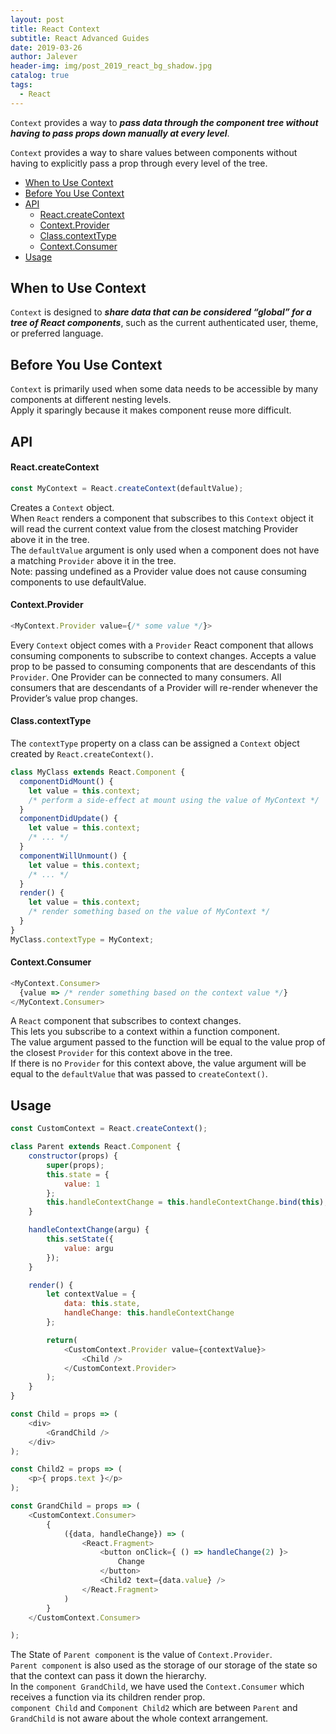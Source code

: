 ```yaml
---
layout: post
title: React Context
subtitle: React Advanced Guides
date: 2019-03-26
author: Jalever
header-img: img/post_2019_react_bg_shadow.jpg
catalog: true
tags:
  - React
---
```


`Context` provides a way to **_pass data through the component tree without having to pass props down manually at every level_**.

`Context` provides a way to share values between components without having to explicitly pass a prop through every level of the tree.

- [When to Use Context](#when-to-use-context)
- [Before You Use Context](#before-you-use-context)
- [API](#api)
    - [React.createContext](#reactcreatecontext)
    - [Context.Provider](#contextprovider)
    - [Class.contextType](#classcontexttype)
    - [Context.Consumer](#contextconsumer)
- [Usage](#usage)

## When to Use Context

`Context` is designed to **_share data that can be considered “global” for a tree of React components_**, such as the current authenticated user, theme, or preferred language.

## Before You Use Context

`Context` is primarily used when some data needs to be accessible by many components at different nesting levels. <br>
Apply it sparingly because it makes component reuse more difficult.

## API

#### React.createContext

```javascript
const MyContext = React.createContext(defaultValue);
```

Creates a `Context` object. <br>
When `React` renders a component that subscribes to this `Context` object it will read the current context value from the closest matching Provider above it in the tree.<br>
The `defaultValue` argument is only used when a component does not have a matching `Provider` above it in the tree. <br>
Note: passing undefined as a Provider value does not cause consuming components to use defaultValue.

#### Context.Provider

```javascript
<MyContext.Provider value={/* some value */}>
```

Every `Context` object comes with a `Provider` React component that allows consuming components to subscribe to context changes.
Accepts a value prop to be passed to consuming components that are descendants of this `Provider`.
One Provider can be connected to many consumers.
All consumers that are descendants of a Provider will re-render whenever the Provider’s value prop changes.

#### Class.contextType

The `contextType` property on a class can be assigned a `Context` object created by `React.createContext()`.

```javascript
class MyClass extends React.Component {
  componentDidMount() {
    let value = this.context;
    /* perform a side-effect at mount using the value of MyContext */
  }
  componentDidUpdate() {
    let value = this.context;
    /* ... */
  }
  componentWillUnmount() {
    let value = this.context;
    /* ... */
  }
  render() {
    let value = this.context;
    /* render something based on the value of MyContext */
  }
}
MyClass.contextType = MyContext;
```

#### Context.Consumer

```javascript
<MyContext.Consumer>
  {value => /* render something based on the context value */}
</MyContext.Consumer>
```

A `React` component that subscribes to context changes. <br>
This lets you subscribe to a context within a function component.<br>
The value argument passed to the function will be equal to the value prop of the closest `Provider` for this context above in the tree.<br>
If there is no `Provider` for this context above, the value argument will be equal to the `defaultValue` that was passed to `createContext()`.<br>

## Usage

```javascript
const CustomContext = React.createContext();

class Parent extends React.Component {
	constructor(props) {
		super(props);
		this.state = {
			value: 1
		};
		this.handleContextChange = this.handleContextChange.bind(this);
	}

	handleContextChange(argu) {
		this.setState({
			value: argu
		});
	}

	render() {
		let contextValue = {
			data: this.state,
			handleChange: this.handleContextChange
		};

		return(
			<CustomContext.Provider value={contextValue}>
				<Child />
			</CustomContext.Provider>
		);
	}
}

const Child = props => (
	<div>
		<GrandChild />
	</div>
);

const Child2 = props => (
	<p>{ props.text }</p>
);

const GrandChild = props => (
	<CustomContext.Consumer>
		{
			({data, handleChange}) => (
				<React.Fragment>
					<button onClick={ () => handleChange(2) }>
						Change
					</button>
					<Child2 text={data.value} />
				</React.Fragment>
			)
		}
	</CustomContext.Consumer>

);
```

The State of `Parent component` is the value of `Context.Provider`. <br>
`Parent component` is also used as the storage of our storage of the state so that the context can pass it down the hierarchy.<br>
In the `component GrandChild`, we have used the `Context.Consumer` which receives a function via its children render prop.<br>
`component Child` and `Component Child2` which are between `Parent` and `GrandChild` is not aware about the whole context arrangement.
